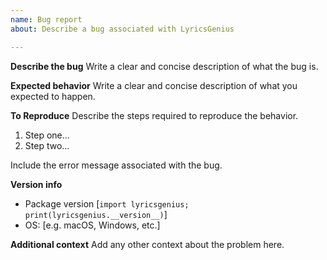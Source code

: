```yaml
---
name: Bug report
about: Describe a bug associated with LyricsGenius

---
```


**Describe the bug**
Write a clear and concise description of what the bug is.

**Expected behavior**
Write a clear and concise description of what you expected to happen.

**To Reproduce**
Describe the steps required to reproduce the behavior.
1. Step one...
2. Step two...

Include the error message associated with the bug.

**Version info**
 - Package version [`import lyricsgenius; print(lyricsgenius.__version__)`]
 - OS: [e.g. macOS, Windows, etc.]

**Additional context**
Add any other context about the problem here.
